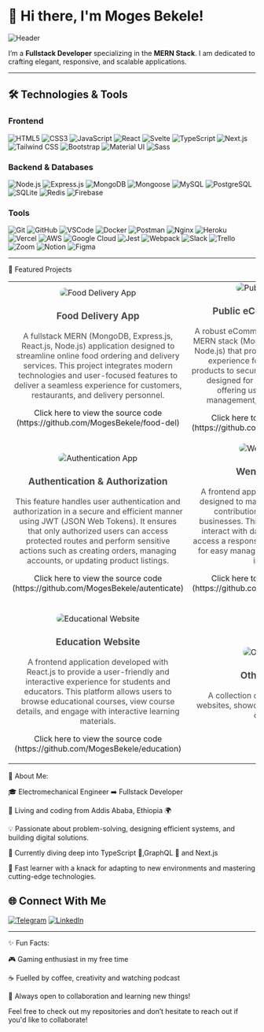 # 👋 Hi there, I'm Moges Bekele!

![Header](https://via.placeholder.com/1200x400?text=Welcome+to+My+GitHub+Profile)

I’m a **Fullstack Developer** specializing in the **MERN Stack**. I am dedicated to crafting elegant, responsive, and scalable applications.

---

## 🛠️ Technologies & Tools
### Frontend
![HTML5](https://img.shields.io/badge/HTML5-E34F26?style=for-the-badge&logo=html5&logoColor=white)
![CSS3](https://img.shields.io/badge/CSS3-1572B6?style=for-the-badge&logo=css3&logoColor=white)
![JavaScript](https://img.shields.io/badge/JavaScript-F7DF1E?style=for-the-badge&logo=javascript&logoColor=black)
![React](https://img.shields.io/badge/React-61DAFB?style=for-the-badge&logo=react&logoColor=black)
![Svelte](https://img.shields.io/badge/Svelte-FF3E00?style=for-the-badge&logo=svelte&logoColor=white)
![TypeScript](https://img.shields.io/badge/TypeScript-3178C6?style=for-the-badge&logo=typescript&logoColor=white)
![Next.js](https://img.shields.io/badge/Next.js-000000?style=for-the-badge&logo=next.js&logoColor=white)
![Tailwind CSS](https://img.shields.io/badge/TailwindCSS-06B6D4?style=for-the-badge&logo=tailwindcss&logoColor=white)
![Bootstrap](https://img.shields.io/badge/Bootstrap-7952B3?style=for-the-badge&logo=bootstrap&logoColor=white)
![Material UI](https://img.shields.io/badge/Material_UI-0081CB?style=for-the-badge&logo=mui&logoColor=white)
![Sass](https://img.shields.io/badge/Sass-CC6699?style=for-the-badge&logo=sass&logoColor=white)


### Backend & Databases
![Node.js](https://img.shields.io/badge/Node.js-339933?style=for-the-badge&logo=node.js&logoColor=white)
![Express.js](https://img.shields.io/badge/Express.js-000000?style=for-the-badge&logo=express&logoColor=white)
![MongoDB](https://img.shields.io/badge/MongoDB-47A248?style=for-the-badge&logo=mongodb&logoColor=white)
![Mongoose](https://img.shields.io/badge/Mongoose-880000?style=for-the-badge&logo=mongoose&logoColor=white)
![MySQL](https://img.shields.io/badge/MySQL-4479A1?style=for-the-badge&logo=mysql&logoColor=white)
![PostgreSQL](https://img.shields.io/badge/PostgreSQL-336791?style=for-the-badge&logo=postgresql&logoColor=white)
![SQLite](https://img.shields.io/badge/SQLite-003B57?style=for-the-badge&logo=sqlite&logoColor=white)
![Redis](https://img.shields.io/badge/Redis-DC382D?style=for-the-badge&logo=redis&logoColor=white)
![Firebase](https://img.shields.io/badge/Firebase-FFCB2F?style=for-the-badge&logo=firebase&logoColor=black)

### Tools

![Git](https://img.shields.io/badge/Git-F05032?style=for-the-badge&logo=git&logoColor=white)
![GitHub](https://img.shields.io/badge/GitHub-181717?style=for-the-badge&logo=github&logoColor=white)
![VSCode](https://img.shields.io/badge/VSCode-0078D4?style=for-the-badge&logo=visualstudiocode&logoColor=white)
![Docker](https://img.shields.io/badge/Docker-2496ED?style=for-the-badge&logo=docker&logoColor=white)
![Postman](https://img.shields.io/badge/Postman-FF6C37?style=for-the-badge&logo=postman&logoColor=white)
![Nginx](https://img.shields.io/badge/Nginx-009639?style=for-the-badge&logo=nginx&logoColor=white)
![Heroku](https://img.shields.io/badge/Heroku-430098?style=for-the-badge&logo=heroku&logoColor=white)
![Vercel](https://img.shields.io/badge/Vercel-000000?style=for-the-badge&logo=vercel&logoColor=white)
![AWS](https://img.shields.io/badge/Amazon_AWS-232F3E?style=for-the-badge&logo=amazonaws&logoColor=white)
![Google Cloud](https://img.shields.io/badge/Google_Cloud-4285F4?style=for-the-badge&logo=googlecloud&logoColor=white)
![Jest](https://img.shields.io/badge/Jest-94403C?style=for-the-badge&logo=jest&logoColor=white)
![Webpack](https://img.shields.io/badge/Webpack-8DD6F9?style=for-the-badge&logo=webpack&logoColor=black)
![Slack](https://img.shields.io/badge/Slack-4A154B?style=for-the-badge&logo=slack&logoColor=white)
![Trello](https://img.shields.io/badge/Trello-0079BF?style=for-the-badge&logo=trello&logoColor=white)
![Zoom](https://img.shields.io/badge/Zoom-2D8CFF?style=for-the-badge&logo=zoom&logoColor=white)
![Notion](https://img.shields.io/badge/Notion-000000?style=for-the-badge&logo=notion&logoColor=white)
![Figma](https://img.shields.io/badge/Figma-F24E1E?style=for-the-badge&logo=figma&logoColor=white)



---

🚀 Featured Projects
<div align="center">
  <table>
    <tr>
      <td align="center">
        <img src="https://via.placeholder.com/300x200?text=Food+Delivery+App" alt="Food Delivery App" style="border-radius: 10px;" />
        <h3 style="color: #4A4A4A;">Food Delivery App</h3>
        <p style="color: #4A4A4A;">A fullstack MERN (MongoDB, Express.js, React.js, Node.js) application designed to streamline online food ordering and delivery services. This project integrates modern technologies and user-focused features to deliver a seamless experience for customers, restaurants, and delivery personnel.</p>
        <p>Click here to view the source code (https://github.com/MogesBekele/food-del)</p>
      </td>
      <td align="center">
        <img src="https://via.placeholder.com/300x200?text=Public+eCommerce+Platform" alt="Public eCommerce" style="border-radius: 10px;" />
        <h3 style="color: #4A4A4A;">Public eCommerce Platform</h3>
        <p style="color: #4A4A4A;">A robust eCommerce platform built with the MERN stack (MongoDB, Express.js, React.js, Node.js) that provides a seamless shopping experience for users, from browsing products to secure checkout. This platform is designed for both buyers and sellers, offering user accounts, product management, and real-time updates.</p>
        <p>Click here to view the source code (https://github.com/MogesBekele/Ecomerce)</p>
      </td>
    </tr>
    <tr>
      <td align="center">
        <img src="https://via.placeholder.com/300x200?text=Authentication+App" alt="Authentication App" style="border-radius: 10px;" />
        <h3 style="color: #4A4A4A;">Authentication & Authorization</h3>
        <p style="color: #4A4A4A;">This feature handles user authentication and authorization in a secure and efficient manner using JWT (JSON Web Tokens). It ensures that only authorized users can access protected routes and perform sensitive actions such as creating orders, managing accounts, or updating product listings.</p>
        <p>Click here to view the source code (https://github.com/MogesBekele/autenticate)</p>
      </td>
      <td align="center">
        <img src="https://via.placeholder.com/300x200?text=Wende's+Website" alt="Wende's Website" style="border-radius: 10px;" />
        <h3 style="color: #4A4A4A;">Wende's Website</h3>
        <p style="color: #4A4A4A;">A frontend application built with React.js designed to manage and display pension contributions and VAT reports for businesses. This platform allows users to interact with data, visualize reports, and access a responsive, user-friendly interface for easy management of pension and VAT information.</p>
        <p>Click here to view the source code (https://github.com/MogesBekele/wende-s-website)</p>
      </td>
    </tr>
    <tr>
      <td align="center">
        <img src="https://via.placeholder.com/300x200?text=Educational+Website" alt="Educational Website" style="border-radius: 10px;" />
        <h3 style="color: #4A4A4A;">Education Website</h3>
        <p style="color: #4A4A4A;">A frontend application developed with React.js to provide a user-friendly and interactive experience for students and educators. This platform allows users to browse educational courses, view course details, and engage with interactive learning materials.</p>
        <p>Click here to view the source code (https://github.com/MogesBekele/education)</p>
      </td>
      <td align="center">
        <img src="https://via.placeholder.com/300x200?text=Other+Websites" alt="Other Websites" style="border-radius: 10px;" />
        <h3 style="color: #4A4A4A;">Other Websites</h3>
        <p style="color: #4A4A4A;">A collection of simple and functional websites, showcasing creative layouts and clean code.</p>
      </td>
    </tr>
  </table>
</div>



🌟 About Me:

🎓 Electromechanical Engineer ➡️ Fullstack Developer

📍 Living and coding from Addis Ababa, Ethiopia 🌍

💡 Passionate about problem-solving, designing efficient systems, and building digital solutions.

🧠 Currently diving deep into TypeScript 🚀,GraphQL 🔗 and Next.js

🌱 Fast learner with a knack for adapting to new environments and mastering cutting-edge technologies.



## 🌐 Connect With Me
[![Telegram](https://img.shields.io/badge/Telegram-26A5E4?style=for-the-badge&logo=telegram&logoColor=white)](https://t.me/moges868)
[![LinkedIn](https://img.shields.io/badge/LinkedIn-0A66C2?style=for-the-badge&logo=linkedin&logoColor=white)](https://www.linkedin.com/in/moges-bekele-3b7794189)



---

✨ Fun Facts:

🎮 Gaming enthusiast in my free time

☕ Fuelled by coffee, creativity and watching podcast

💬 Always open to collaboration and learning new things!

Feel free to check out my repositories and don’t hesitate to reach out if you'd like to collaborate!
